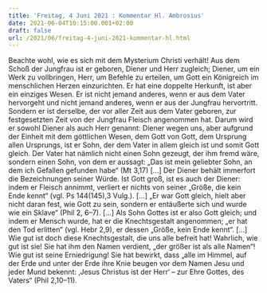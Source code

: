 ```yaml
---
title: 'Freitag, 4 Juni 2021 : Kommentar Hl. Ambrosius'
date: 2021-06-04T10:15:00.001+02:00
draft: false
url: /2021/06/freitag-4-juni-2021-kommentar-hl.html
---
```


Beachte wohl, wie es sich mit dem Mysterium Christi verhält! Aus dem Schoß der Jungfrau ist er geboren, Diener und Herr zugleich; Diener, um ein Werk zu vollbringen, Herr, um Befehle zu erteilen, um Gott ein Königreich im menschlichen Herzen einzurichten. Er hat eine doppelte Herkunft, ist aber ein einziges Wesen. Er ist nicht jemand anderes, wenn er aus dem Vater hervorgeht und nicht jemand anderes, wenn er aus der Jungfrau hervortritt. Sondern er ist derselbe, der vor aller Zeit aus dem Vater geboren, zur festgesetzten Zeit von der Jungfrau Fleisch angenommen hat. Darum wird er sowohl Diener als auch Herr genannt: Diener wegen uns, aber aufgrund der Einheit mit dem göttlichen Wesen, dem Gott von Gott, dem Ursprung allen Ursprungs, ist er Sohn, der dem Vater in allem gleich ist und somit Gott gleich. Der Vater hat nämlich nicht einen Sohn gezeugt, der ihm fremd wäre, sondern einen Sohn, von dem er aussagt: „Das ist mein geliebter Sohn, an dem ich Gefallen gefunden habe“ (Mt 3,17) \[…\] Der Diener behält immerfort die Bezeichnungen seiner Würde. Ist Gott groß, ist es auch der Diener: indem er Fleisch annimmt, verliert er nichts von seiner „Größe, die kein Ende kennt“ (vgl. Ps 144(145),3 Vulg.). \[…\] „Er war Gott gleich, hielt aber nicht daran fest, wie Gott zu sein, sondern er entäußerte sich und wurde wie ein Sklave“ (Phil 2, 6–7). \[…\] Als Sohn Gottes ist er also Gott gleich; und indem er Mensch wurde, hat er die Knechtsgestalt angenommen; „er hat den Tod erlitten“ (vgl. Hebr 2,9), er dessen „Größe, kein Ende kennt“. \[…\] Wie gut ist doch diese Knechtsgestalt, die uns alle befreit hat! Wahrlich, wie gut ist sie! Sie hat ihm den Namen verdient, „der größer ist als alle Namen“! Wie gut ist seine Erniedrigung! Sie hat bewirkt, dass „alle im Himmel, auf der Erde und unter der Erde ihre Knie beugen vor dem Namen Jesu und jeder Mund bekennt: ‚Jesus Christus ist der Herr‘ – zur Ehre Gottes, des Vaters“ (Phil 2,10–11).